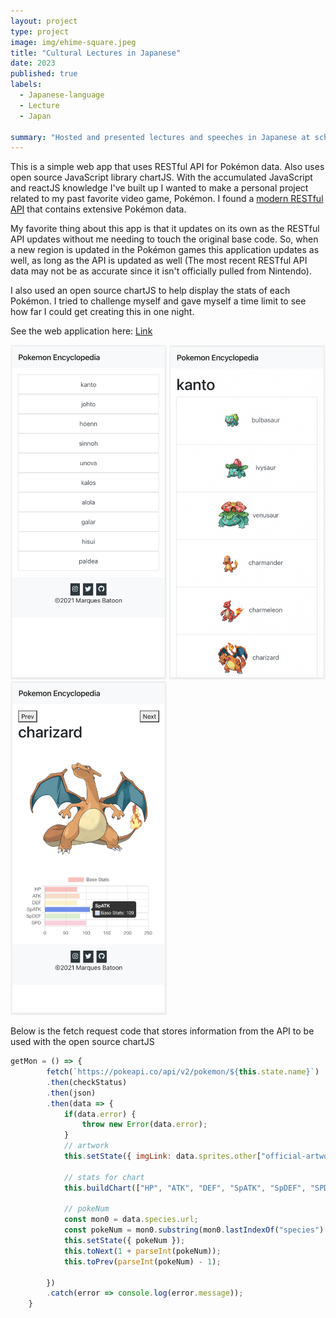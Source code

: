 ```yaml
---
layout: project
type: project
image: img/ehime-square.jpeg
title: "Cultural Lectures in Japanese"
date: 2023
published: true
labels:
  - Japanese-language
  - Lecture
  - Japan

summary: "Hosted and presented lectures and speeches in Japanese at schools and events in Ehime, Japan"
---
```


This is a simple web app that uses RESTful API for Pokémon data. Also uses open source JavaScript library chartJS. With the accumulated JavaScript and reactJS knowledge I've built up I wanted to make a personal project related to my past favorite video game, Pokémon. I found a [modern RESTful API](https://pokeapi.co/) that contains extensive Pokémon data. 

My favorite thing about this app is that it updates on its own as the RESTful API updates without me needing to touch the original base code. So, when a new region is updated in the Pokémon games this application updates as well, as long as the API is updated as well (The most recent RESTful API data may not be as accurate since it isn't officially pulled from Nintendo). 

I also used an open source chartJS to help display the stats of each Pokémon. I tried to challenge myself and gave myself a time limit to see how far I could get creating this in one night.

See the web application here: [Link](https://marques-pokedex.netlify.app/)

<div class="text-center p-4">
  <!-- <img width="200px" src="../img/math-marques.png" class="img-thumbnail" > -->
  <img width="250px" src="../img/Poke3.png">
  <img width="250px" src="../img/Poke1.png">
  <img width="250px" src="../img/Poke5png.png">
</div>

Below is the fetch request code that stores information from the API to be used with the open source chartJS

```js
getMon = () => {
        fetch(`https://pokeapi.co/api/v2/pokemon/${this.state.name}`)
        .then(checkStatus)
        .then(json)
        .then(data => {
            if(data.error) {
                throw new Error(data.error);
            }
            // artwork
            this.setState({ imgLink: data.sprites.other["official-artwork"]["front_default"] });

            // stats for chart
            this.buildChart(["HP", "ATK", "DEF", "SpATK", "SpDEF", "SPD"], [data.stats[0].base_stat, data.stats[1].base_stat, data.stats[2].base_stat, data.stats[3].base_stat, data.stats[4].base_stat, data.stats[5].base_stat], "Base Stats");

            // pokeNum
            const mon0 = data.species.url;
            const pokeNum = mon0.substring(mon0.lastIndexOf("species") + 8, mon0.lastIndexOf("/"));
            this.setState({ pokeNum });
            this.toNext(1 + parseInt(pokeNum));
            this.toPrev(parseInt(pokeNum) - 1);

        })
        .catch(error => console.log(error.message));
    }
```
